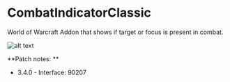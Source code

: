 # CombatIndicatorClassic
World of Warcraft Addon that shows if target or focus is present in combat.



![alt text](https://i.imgur.com/F28Rtiq.png)

**Patch notes: **
* 3.4.0 - Interface: 90207
